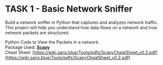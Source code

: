 # TASK 1 - Basic Network Sniffer
Build a network sniffer in Python that captures and analyzes network traffic.<br>
This project will help you understand how data flows on a network and how network packets are structured.

Python Code to View the Packets in a network.<br>
Package Used: [**Scapy**](https://scapy.net/)<br>
Cheat Sheet: [https://wiki.sans.blue/Tools/pdfs/ScapyCheatSheet_v0.2.pdf](https://wiki.sans.blue/Tools/pdfs/ScapyCheatSheet_v0.2.pdf)
